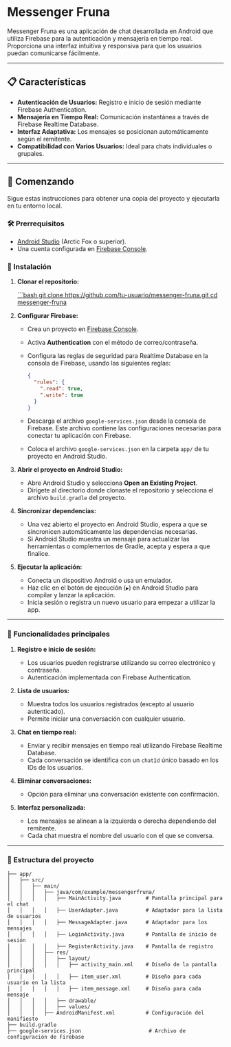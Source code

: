 # Messenger Fruna

Messenger Fruna es una aplicación de chat desarrollada en Android que utiliza Firebase para la autenticación y mensajería en tiempo real. Proporciona una interfaz intuitiva y responsiva para que los usuarios puedan comunicarse fácilmente.

---

## 📋 Características

- **Autenticación de Usuarios:** Registro e inicio de sesión mediante Firebase Authentication.
- **Mensajería en Tiempo Real:** Comunicación instantánea a través de Firebase Realtime Database.
- **Interfaz Adaptativa:** Los mensajes se posicionan automáticamente según el remitente.
- **Compatibilidad con Varios Usuarios:** Ideal para chats individuales o grupales.

---

## 🚀 Comenzando

Sigue estas instrucciones para obtener una copia del proyecto y ejecutarla en tu entorno local.

### 🛠️ Prerrequisitos

- [Android Studio](https://developer.android.com/studio) (Arctic Fox o superior).
- Una cuenta configurada en [Firebase Console](https://console.firebase.google.com/).

### 🔧 Instalación

1. **Clonar el repositorio:**

   [```bash
   git clone https://github.com/tu-usuario/messenger-fruna.git
   cd messenger-fruna](https://github.com/DaddyChary/MessengerFruna.git)

2. **Configurar Firebase:**

   - Crea un proyecto en [Firebase Console](https://console.firebase.google.com/).
   - Activa **Authentication** con el método de correo/contraseña.
   - Configura las reglas de seguridad para Realtime Database en la consola de Firebase, usando las siguientes reglas:

     ```json
     {
       "rules": {
         ".read": true,
         ".write": true
       }
     }
     ```

   - Descarga el archivo `google-services.json` desde la consola de Firebase. Este archivo contiene las configuraciones necesarias para conectar tu aplicación con Firebase.
   - Coloca el archivo `google-services.json` en la carpeta `app/` de tu proyecto en Android Studio.

3. **Abrir el proyecto en Android Studio:**

   - Abre Android Studio y selecciona **Open an Existing Project**.
   - Dirígete al directorio donde clonaste el repositorio y selecciona el archivo `build.gradle` del proyecto.

4. **Sincronizar dependencias:**

   - Una vez abierto el proyecto en Android Studio, espera a que se sincronicen automáticamente las dependencias necesarias.
   - Si Android Studio muestra un mensaje para actualizar las herramientas o complementos de Gradle, acepta y espera a que finalice.

5. **Ejecutar la aplicación:**

   - Conecta un dispositivo Android o usa un emulador.
   - Haz clic en el botón de ejecución (`▶`) en Android Studio para compilar y lanzar la aplicación.
   - Inicia sesión o registra un nuevo usuario para empezar a utilizar la app.

---

### 🚀 Funcionalidades principales

1. **Registro e inicio de sesión:**
   - Los usuarios pueden registrarse utilizando su correo electrónico y contraseña.
   - Autenticación implementada con Firebase Authentication.

2. **Lista de usuarios:**
   - Muestra todos los usuarios registrados (excepto al usuario autenticado).
   - Permite iniciar una conversación con cualquier usuario.

3. **Chat en tiempo real:**
   - Enviar y recibir mensajes en tiempo real utilizando Firebase Realtime Database.
   - Cada conversación se identifica con un `chatId` único basado en los IDs de los usuarios.

4. **Eliminar conversaciones:**
   - Opción para eliminar una conversación existente con confirmación.

5. **Interfaz personalizada:**
   - Los mensajes se alinean a la izquierda o derecha dependiendo del remitente.
   - Cada chat muestra el nombre del usuario con el que se conversa.

---

### 📂 Estructura del proyecto

```plaintext
├── app/
│   ├── src/
│   │   ├── main/
│   │   │   ├── java/com/example/messengerfruna/
│   │   │   │   ├── MainActivity.java        # Pantalla principal para el chat
│   │   │   │   ├── UserAdapter.java         # Adaptador para la lista de usuarios
│   │   │   │   ├── MessageAdapter.java      # Adaptador para los mensajes
│   │   │   │   ├── LoginActivity.java       # Pantalla de inicio de sesión
│   │   │   │   ├── RegisterActivity.java    # Pantalla de registro
│   │   │   ├── res/
│   │   │   │   ├── layout/
│   │   │   │   │   ├── activity_main.xml    # Diseño de la pantalla principal
│   │   │   │   │   ├── item_user.xml        # Diseño para cada usuario en la lista
│   │   │   │   │   ├── item_message.xml     # Diseño para cada mensaje
│   │   │   │   ├── drawable/
│   │   │   │   ├── values/
│   │   │   ├── AndroidManifest.xml          # Configuración del manifiesto
├── build.gradle
├── google-services.json                      # Archivo de configuración de Firebase
